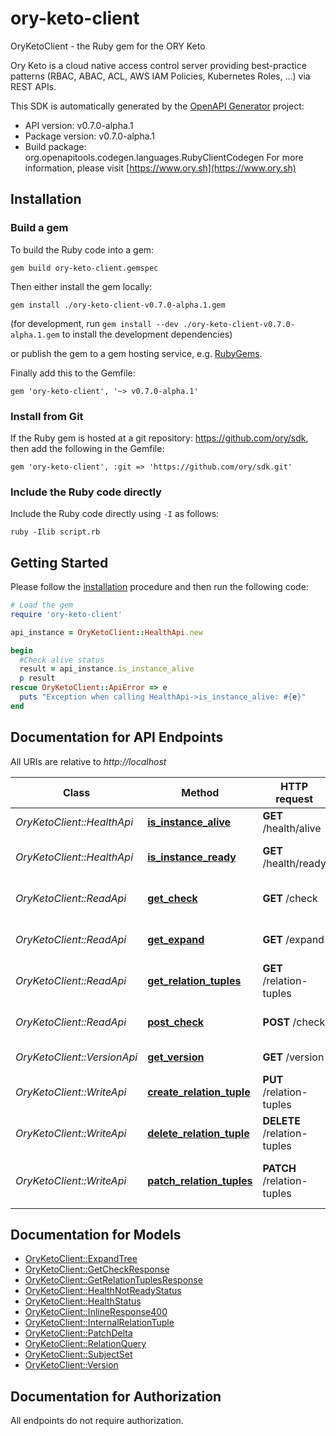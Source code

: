 # ory-keto-client

OryKetoClient - the Ruby gem for the ORY Keto

Ory Keto is a cloud native access control server providing best-practice patterns (RBAC, ABAC, ACL, AWS IAM Policies, Kubernetes Roles, ...) via REST APIs.

This SDK is automatically generated by the [OpenAPI Generator](https://openapi-generator.tech) project:

- API version: v0.7.0-alpha.1
- Package version: v0.7.0-alpha.1
- Build package: org.openapitools.codegen.languages.RubyClientCodegen
For more information, please visit [https://www.ory.sh](https://www.ory.sh)

## Installation

### Build a gem

To build the Ruby code into a gem:

```shell
gem build ory-keto-client.gemspec
```

Then either install the gem locally:

```shell
gem install ./ory-keto-client-v0.7.0-alpha.1.gem
```

(for development, run `gem install --dev ./ory-keto-client-v0.7.0-alpha.1.gem` to install the development dependencies)

or publish the gem to a gem hosting service, e.g. [RubyGems](https://rubygems.org/).

Finally add this to the Gemfile:

    gem 'ory-keto-client', '~> v0.7.0-alpha.1'

### Install from Git

If the Ruby gem is hosted at a git repository: https://github.com/ory/sdk, then add the following in the Gemfile:

    gem 'ory-keto-client', :git => 'https://github.com/ory/sdk.git'

### Include the Ruby code directly

Include the Ruby code directly using `-I` as follows:

```shell
ruby -Ilib script.rb
```

## Getting Started

Please follow the [installation](#installation) procedure and then run the following code:

```ruby
# Load the gem
require 'ory-keto-client'

api_instance = OryKetoClient::HealthApi.new

begin
  #Check alive status
  result = api_instance.is_instance_alive
  p result
rescue OryKetoClient::ApiError => e
  puts "Exception when calling HealthApi->is_instance_alive: #{e}"
end

```

## Documentation for API Endpoints

All URIs are relative to *http://localhost*

Class | Method | HTTP request | Description
------------ | ------------- | ------------- | -------------
*OryKetoClient::HealthApi* | [**is_instance_alive**](docs/HealthApi.md#is_instance_alive) | **GET** /health/alive | Check alive status
*OryKetoClient::HealthApi* | [**is_instance_ready**](docs/HealthApi.md#is_instance_ready) | **GET** /health/ready | Check readiness status
*OryKetoClient::ReadApi* | [**get_check**](docs/ReadApi.md#get_check) | **GET** /check | Check a relation tuple
*OryKetoClient::ReadApi* | [**get_expand**](docs/ReadApi.md#get_expand) | **GET** /expand | Expand a Relation Tuple
*OryKetoClient::ReadApi* | [**get_relation_tuples**](docs/ReadApi.md#get_relation_tuples) | **GET** /relation-tuples | Query relation tuples
*OryKetoClient::ReadApi* | [**post_check**](docs/ReadApi.md#post_check) | **POST** /check | Check a relation tuple
*OryKetoClient::VersionApi* | [**get_version**](docs/VersionApi.md#get_version) | **GET** /version | Get service version
*OryKetoClient::WriteApi* | [**create_relation_tuple**](docs/WriteApi.md#create_relation_tuple) | **PUT** /relation-tuples | Create a Relation Tuple
*OryKetoClient::WriteApi* | [**delete_relation_tuple**](docs/WriteApi.md#delete_relation_tuple) | **DELETE** /relation-tuples | Delete a Relation Tuple
*OryKetoClient::WriteApi* | [**patch_relation_tuples**](docs/WriteApi.md#patch_relation_tuples) | **PATCH** /relation-tuples | Patch Multiple Relation Tuples


## Documentation for Models

 - [OryKetoClient::ExpandTree](docs/ExpandTree.md)
 - [OryKetoClient::GetCheckResponse](docs/GetCheckResponse.md)
 - [OryKetoClient::GetRelationTuplesResponse](docs/GetRelationTuplesResponse.md)
 - [OryKetoClient::HealthNotReadyStatus](docs/HealthNotReadyStatus.md)
 - [OryKetoClient::HealthStatus](docs/HealthStatus.md)
 - [OryKetoClient::InlineResponse400](docs/InlineResponse400.md)
 - [OryKetoClient::InternalRelationTuple](docs/InternalRelationTuple.md)
 - [OryKetoClient::PatchDelta](docs/PatchDelta.md)
 - [OryKetoClient::RelationQuery](docs/RelationQuery.md)
 - [OryKetoClient::SubjectSet](docs/SubjectSet.md)
 - [OryKetoClient::Version](docs/Version.md)


## Documentation for Authorization

 All endpoints do not require authorization.

